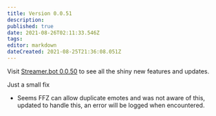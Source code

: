 ```yaml
---
title: Version 0.0.51
description: 
published: true
date: 2021-08-26T02:11:33.546Z
tags: 
editor: markdown
dateCreated: 2021-08-25T21:36:08.051Z
---
```


Visit [Streamer.bot 0.0.50](/Changelogs/Archives/Version-0050) to see all the shiny new features and updates.

Just a small fix

* Seems FFZ can allow duplicate emotes and was not aware of this, updated to handle this, an error will be logged when encountered.